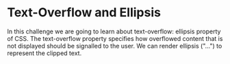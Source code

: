 # Text-Overflow and Ellipsis
In this challenge we are going to learn about text-overflow: ellipsis property of CSS.
The text-overflow property specifies how overflowed 
content that is not displayed should be signalled to the user. 
We can render ellipsis ("...") to represent the clipped text.
